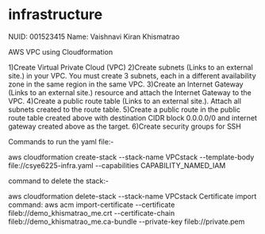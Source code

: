 # infrastructure

NUID: 001523415
Name: Vaishnavi Kiran Khismatrao

AWS VPC using Cloudformation

1)Create Virtual Private Cloud (VPC)
2)Create subnets (Links to an external site.) in your VPC. You must create 3 subnets, each in a different availability zone in the same region in the same VPC.
3)Create an Internet Gateway (Links to an external site.) resource and attach the Internet Gateway to the VPC.
4)Create a public route table (Links to an external site.). Attach all subnets created to the route table.
5)Create a public route in the public route table created above with destination CIDR block 0.0.0.0/0 and internet gateway created above as the target.
6)Create security groups for SSH

Commands to run the yaml file:-

aws cloudformation create-stack --stack-name VPCstack --template-body file://csye6225-infra.yaml --capabilities CAPABILITY_NAMED_IAM


command to delete the stack:-

aws cloudformation delete-stack --stack-name VPCstack
Certificate import command:
aws acm import-certificate --certificate fileb://demo_khismatrao_me.crt --certificate-chain fileb://demo_khismatrao_me.ca-bundle --private-key fileb://private.pem
